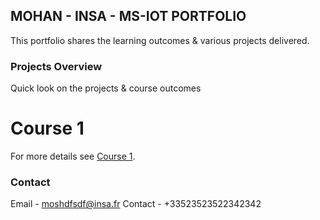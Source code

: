 ## MOHAN - INSA - MS-IOT PORTFOLIO

This portfolio shares the learning outcomes & various projects delivered. 

### Projects Overview

Quick look on the projects & course outcomes

# Course 1 
For more details see [Course 1](https://github.com/smohanp18/msiot-portfolio/blob/master/course_1.md).

### Contact

Email - moshdfsdf@insa.fr
Contact - +33523523522342342

